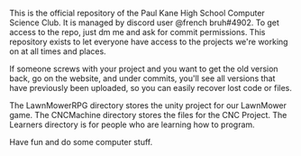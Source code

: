 

This is the official repository of the Paul Kane High School Computer Science Club. It is managed by discord user @french bruh#4902. To get access to the repo, just dm me and ask for commit permissions. This repository exists to let everyone have access to the projects we're working on at all times and places.

If someone screws with your project and you want to get the old version back, go on the website, and under commits, you'll see all versions that have previously been uploaded, so you can easily recover lost code or files.

The LawnMowerRPG directory stores the unity project for our LawnMower game.
The CNCMachine directory stores the files for the CNC Project.
The Learners directory is for people who are learning how to program.

Have fun and do some computer stuff.
